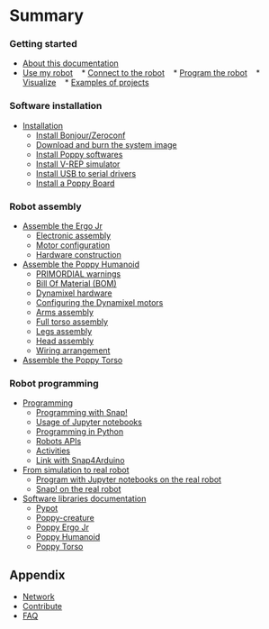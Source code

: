# Summary

### Getting started

* [About this documentation](README.md)
* [Use my robot](getting-started/README.md)
    * [Connect to the robot](getting-started/connect.md)
    * [Program the robot](getting-started/program-the-robot.md)
    * [Visualize](getting-started/visualize.md)
    * [Examples of projects](getting-started/example-of-projects.md)

### Software installation

* [Installation](installation/README.md)
    - [Install Bonjour/Zeroconf](installation/install-zeroconf.md)
    - [Download and burn the system image](installation/burn-an-image-file.md)
    - [Install Poppy softwares](installation/install-poppy-softwares.md)
    - [Install V-REP simulator](installation/install-vrep.md)
    - [Install USB to serial drivers](installation/install-drivers.md)
    - [Install a Poppy Board](installation/install-a-poppy-board.md)

### Robot assembly
- [Assemble the Ergo Jr](assembly-guides/ergo-jr/README.md)
    * [Electronic assembly](assembly-guides/ergo-jr/electronic-assembly.md)
    * [Motor configuration](assembly-guides/ergo-jr/motor-configuration.md)
    * [Hardware construction](assembly-guides/ergo-jr/mechanical-construction.md)
- [Assemble the Poppy Humanoid](assembly-guides/poppy-humanoid/README.md)
    * [PRIMORDIAL warnings](assembly-guides/poppy-humanoid/warnings.md)
    * [Bill Of Material (BOM)](assembly-guides/poppy-humanoid/bom.md)
    * [Dynamixel hardware](assembly-guides/poppy-humanoid/dynamixel_hardware.md)
    * [Configuring the Dynamixel motors](assembly-guides/poppy-humanoid/addressing_dynamixel.md)
    * [Arms assembly](assembly-guides/poppy-humanoid/arms_assembly.md)
    * [Full torso assembly](assembly-guides/poppy-humanoid/trunk_assembly.md)
    * [Legs assembly](assembly-guides/poppy-humanoid/legs_assembly.md)
    * [Head assembly](assembly-guides/poppy-humanoid/head_assembly.md)
    * [Wiring arrangement](assembly-guides/poppy-humanoid/wiring_arrangement.md)
- [Assemble the Poppy Torso](assembly-guides/poppy-torso/README.md)

### Robot programming

* [Programming](programming/README.md)
    - [Programming with Snap!](programming/snap.md)
    - [Usage of Jupyter notebooks](programming/notebooks.md)
    - [Programming in Python](programming/python.md)
    - [Robots APIs](programming/rest.md)
    - [Activities](demo-activities/README.md)
    - [Link with Snap4Arduino](demo-activities/snap4arduino.md)
* [From simulation to real robot](from-simulation-to-real-robot/README.md)
    - [Program with Jupyter notebooks on the real robot](from-simulation-to-real-robot/using-jupyter.md)
    - [Snap! on the real robot](from-simulation-to-real-robot/using-snap.md)
* [Software libraries documentation](software-libraries/README.md)
    - [Pypot](software-libraries/pypot.md)
    - [Poppy-creature](software-libraries/poppy-creature.md)
    - [Poppy Ergo Jr](software-libraries/poppy-ergo-jr.md)
    - [Poppy Humanoid](software-libraries/poppy-humanoid.md)
    - [Poppy Torso](software-libraries/poppy-torso.md)

## Appendix

* [Network](appendix/network.md)
* [Contribute](appendix/contribute.md)
* [FAQ](appendix/faq.md)
    <!-- - [Raspoppy](appendix/raspoppy.md) -->
